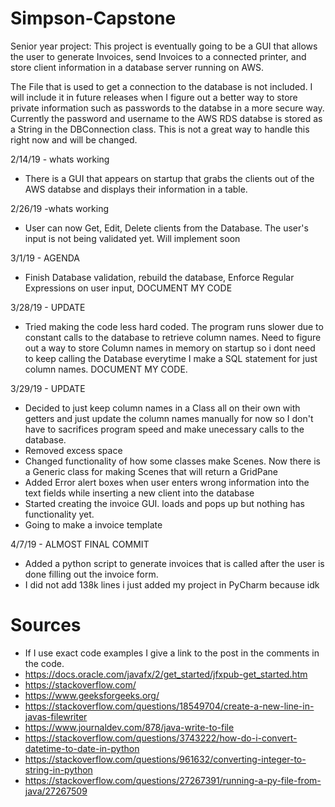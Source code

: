 # Simpson-Capstone
Senior year project:
  This project is eventually going to be a GUI that allows the user to generate Invoices, send Invoices to a connected printer, and store client information in a database server running on AWS.

The File that is used to get a connection to the database is not included. I will include it in future releases when I figure out a better way to store private information such as passwords to the databse in a more secure way. Currently the password and username to the AWS RDS databse is stored as a String in the DBConnection class. This is not a great way to handle this right now and will be changed.

2/14/19 - whats working
- There is a GUI that appears on startup that grabs the clients out of the AWS databse and displays their information in a table. 

2/26/19 -whats working
- User can now Get, Edit, Delete clients from the Database. The user's input is not being validated yet. Will implement soon

3/1/19 - AGENDA
- Finish Database validation, rebuild the database, Enforce Regular Expressions on user input, DOCUMENT MY CODE

3/28/19 - UPDATE
- Tried making the code less hard coded. The program runs slower due to constant calls to the database to retrieve column names. Need to figure out a way to store Column names in memory on startup so i dont need to keep calling the Database everytime I make a SQL statement for just column names. DOCUMENT MY CODE.

3/29/19 - UPDATE
- Decided to just keep column names in a Class all on their own with getters and just update the column names manually for now so I don't have to sacrifices program speed and make unecessary calls to the database.
- Removed excess space
- Changed functionality of how some classes make Scenes. Now there is a Generic class for making Scenes that will return a GridPane
- Added Error alert boxes when user enters wrong information into the text fields while inserting a new client into the database
- Started creating the invoice GUI. loads and pops up but nothing has functionality yet.
- Going to make a invoice template

4/7/19 - ALMOST FINAL COMMIT

- Added a python script to generate invoices that is called after the user is done filling out the invoice form.
- I did not add 138k lines i just added my project in PyCharm because idk

# Sources
- If I use exact code examples I give a link to the post in the comments in the code.
- https://docs.oracle.com/javafx/2/get_started/jfxpub-get_started.htm
- https://stackoverflow.com/
- https://www.geeksforgeeks.org/
- https://stackoverflow.com/questions/18549704/create-a-new-line-in-javas-filewriter
- https://www.journaldev.com/878/java-write-to-file
- https://stackoverflow.com/questions/3743222/how-do-i-convert-datetime-to-date-in-python
- https://stackoverflow.com/questions/961632/converting-integer-to-string-in-python
- https://stackoverflow.com/questions/27267391/running-a-py-file-from-java/27267509
